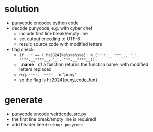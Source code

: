 # solution
- punycode encoded python code
- decode punycode, e.g. with cyber chef
  - include first line break/empty line
  - set output encoding to UTF-8
  - result: source code with modified letters
- flag check:
  - `if ᵢⁿᵖ == ('he2024{%s%s%s%s%s}' % (ᵖᵘⁿʸ.__ⁿᵃᵐᵉ__, '_', ᶜᵒᵈᵉ.__ⁿᵃᵐᵉ__, '_', ᶠᵘⁿ.__ⁿᵃᵐᵉ__)):`
  - `.__name__`` of a function returns the function name, with modified letters replaced
  - e.g. `ᵖᵘⁿʸ.__ⁿᵃᵐᵉ__` = "puny"
  - so the flag is he2024{puny_code_fun}

# generate
- punycode encode weirdcode_src.py
- the first line break/empty line is required!
- add header line `#coding: punycode`